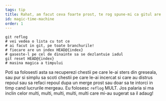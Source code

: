 ```yaml
---
tags: tip
title: Rahat, am facut ceva foarte prost, te rog spune-mi ca gitul are o masina magica a timpului!?!
id: magic-time-machine
order: 1
---
```


```git
git reflog
# vei vedea o lista cu tot ce 
# ai facut in git, pe toate branchurile!
# fiecare are un index HEAD@{index}
# gaseste-l pe cel de dinainte sa se dezlantuie iadul
git reset HEAD@{index}
# masina magica a timpului
```

Poti sa folosesti asta sa recuperezi chestii pe care le-ai sters din greseala, sau pur si simplu sa scoti chestii pe care le-ai incercat si care au distrus repoul sau sa refaci repoul dupa un merge prost sau doar sa te intorci in timp cand lucrurile mergeau. Eu folosesc `reflog` MULT. Jos palaria si ma inclin celor multi, multi, multi, multi, multi care mi-au sugerat sa il adaug!
